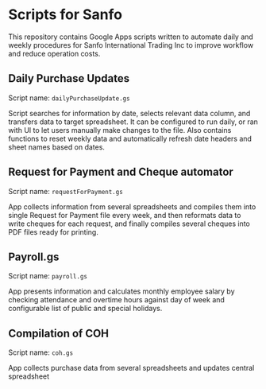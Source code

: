 # Scripts for Sanfo

This repository contains Google Apps scripts written to automate daily and weekly procedures for Sanfo International Trading Inc to improve workflow and reduce operation costs.

## Daily Purchase Updates

Script name: `dailyPurchaseUpdate.gs`

Script searches for information by date, selects relevant data column, and transfers data to target spreadsheet. It can be configured to run daily, or ran with UI to let users manually make changes to the file. Also contains functions to reset weekly data and automatically refresh date headers and sheet names based on dates.

## Request for Payment and Cheque automator

Script name: `requestForPayment.gs`

App collects information from several spreadsheets and compiles them into single Request for Payment file every week, and then reformats data to write cheques for each request, and finally compiles several cheques into PDF files ready for printing.

## Payroll.gs

Script name: `payroll.gs`

App presents information and calculates monthly employee salary by checking attendance and overtime hours against day of week and configurable list of public and special holidays.

## Compilation of COH

Script name: `coh.gs`

App collects purchase data from several spreadsheets and updates central spreadsheet


